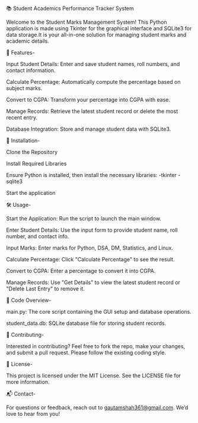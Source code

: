 📚 Student Academics Performance Tracker System

Welcome to the Student Marks Management System! This Python application is made using Tkinter for the graphical interface and SQLite3 for data storage.It is your all-in-one solution for managing student marks and academic details. 


🌟 Features-


 Input Student Details: Enter and save student names, roll numbers, and contact information.

 Calculate Percentage: Automatically compute the percentage based on subject marks.

 Convert to CGPA: Transform your percentage into CGPA with ease.

 Manage Records: Retrieve the latest student record or delete the most recent entry.

 Database Integration: Store and manage student data with SQLite3.




🚀 Installation-


Clone the Repository


Install Required Libraries


Ensure Python is installed, then install the necessary libraries:
-tkinter
-sqlite3

Start the application 

🛠️ Usage-

Start the Application: Run the script to launch the main window.

Enter Student Details: Use the input form to provide student name, roll number, and contact info.

Input Marks: Enter marks for Python, DSA, DM, Statistics, and Linux.

Calculate Percentage: Click "Calculate Percentage" to see the result.

Convert to CGPA: Enter a percentage to convert it into CGPA.

Manage Records: Use "Get Details" to view the latest student record or "Delete Last Entry" to remove it.


📂 Code Overview-

main.py: The core script containing the GUI setup and database operations.

student_data.db: SQLite database file for storing student records.


🤝 Contributing-

Interested in contributing? Feel free to fork the repo, make your changes, and submit a pull request. Please follow the existing coding style.


📝 License-

This project is licensed under the MIT License. See the LICENSE file for more information.


📬 Contact-

For questions or feedback, reach out to gautamshah361@gmail.com. We’d love to hear from you!
